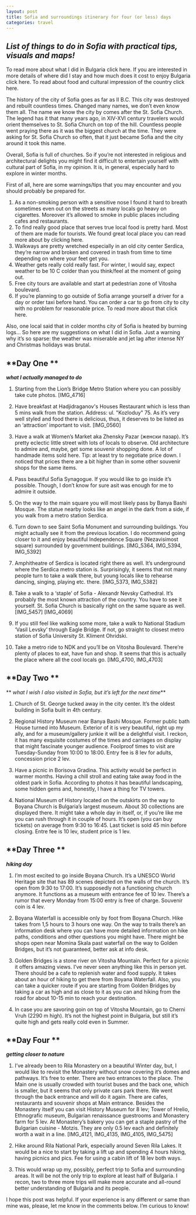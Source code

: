 ```yaml
---
layout: post
title: Sofia and surroundings itinerary for four (or less) days
categories: travel
---
```


## *List of things to do in Sofia with practical tips, visuals and maps!*

To read more about what I did in Bulgaria click here.
 If you are interested in more details of where did I stay and how much does it cost to enjoy Bulgaria click here.
To read about food and cultural impression of the country click here.

The history of the city of Sofia goes as far as II B.C. This city was destroyed and rebuilt countless times. Changed many names, we don’t even know them all. The name we know the city by comes after the St. Sofia Church. The legend has it that many years ago, in XIV-XVI century travelers would orient themselves to St. Sofia Church on top of the hill. Countless people went praying there as it was the biggest church at the time. They were asking for St. Sofia Church so often, that it just became Sofia and the city around it took this name.

Overall, Sofia is full of churches. So if you’re not interested in religious and architectural delights you might find it difficult to entertain yourself with cultural part of Sofia, in my opinion. It is, in general, especially hard to explore in winter months. 

First of all, here are some warnings/tips that you may encounter and you should probably be prepared for.

1. As a non-smoking person with a sensitive nose I found it hard to breath sometimes even out on the streets as many locals go heavy on cigarettes. Moreover it’s allowed to smoke in public places including cafes and restaurants. 
2. To find really good place that serves true local food is pretty hard. Most of them are made for tourists. We found great local place you can read more about by clicking here.
3. Walkways are pretty wretched especially in an old city center Serdica, they’re narrow and broken and covered in trash from time to time depending on where your feet get you.
4. Weather gets really cold really fast. For winter, I would say, expect weather to be 10 C colder than you think/feel at the moment of going out.
5. Free city tours are available and start at pedestrian zone of Vitosha boulevard. 
6. If you’re planning to go outside of Sofia arrange yourself a driver for a day or order taxi before hand. You can order a car to go from city to city with no problem for reasonable price. To read more about that click here.

Also, one local said that in colder months city of Sofia is heated by burning logs... So here are my suggestions on what I did in Sofia. Just a warning why it’s so sparse: the weather was miserable and jet lag after intense NY and Christmas holidays was brutal.

## **Day One **
***what I actually managed to do***

1. Starting from the Lion’s Bridge Metro Station where you can possibly take cute photos. [IMG_4716]

2. Have breakfast at Hadjidraganov's Houses Restaurant which is less than 5 mins walk from the station. Address: ul. "Kozloduy" 75. As it’s very well styled and food there is delicious, thus, it deserves to be listed as an ‘attraction’ important to visit. [IMG_0560]
 
3.  Have a walk at Women’s Market aka Zhensky Pazar (женски пазар). It’s pretty eclectic little street with lots of locals to observe. Old architecture to admire and, maybe, get some souvenir shopping done.  A lot of handmade items sold here. Tip: at least try to negotiate price down. I noticed that prices there are a bit higher than in some other souvenir shops for the same items.
 
4. Pass beautiful Sofia Synagogue. If you would like to go inside it’s possible. Though, I don’t know for sure asit was enough for me to admire it outside.

5. On the way to the main square you will most likely pass by Banya Bashi Mosque. The statue nearby looks like an angel in the dark from a side, if you walk from a metro station Serdica.

6. Turn down to see Saint Sofia Monument and surrounding buildings. You might actually see it from the previous location. I do recommend going closer to it and enjoy beautiful Independence Square (Nezavisimost square) surrounded by government buildings.  [IMG_5364,  IMG_5394, IMG_5392]
 
7. Amphitheatre of Serdica is located right there as well. It’s underground where the Serdica metro station is. Surprisingly, it seems that not many people turn to take a walk there, but young locals like to rehearse dancing, singing, playing etc. there.  [IMG_5373, IMG_5382]
 
8. Take a walk to a ‘staple’ of Sofia - Alexandr Nevsky Cathedral. It’s probably the most known attraction of the country. You have to see it yourself. St. Sofia Church is basically right on the same square as well. [IMG_5457] [IMG_4069]
 
9. If you still feel like walking some more, take a walk to National Stadium ‘Vasil Levsky’ through Eagle Bridge. If not, go straight to closest metro station of Sofia University St. Kliment Ohridski. 

10. Take a metro ride to NDK and you’ll be on Vitosha Boulevard. There’re plenty of places to eat, have fun and shop. It seems that this is actually the place where all the cool locals go. [IMG_4700, IMG_4703]


## **Day Two **
** *what I wish I also visited in Sofia, but it’s left for the next time***

1. Church of St. George tucked away in the city center. It’s the oldest building in Sofia built in 4th century. 

2. Regional History Museum near Banya Bashi Mosque. Former public bath House turned into Museum. Exterior of it is very beautiful, right up my ally, and for a museum/gallery junkie it will be a delightful visit. I reckon, it has many exquisite costumes of the times and carriages on display that might fascinate younger audience. Foolproof times to visit are Tuesday-Sunday from 10:00 to 18:00. Entry fee is 8 lev for adults, concession price 2 lev.

3. Have a picnic in Borisova Gradina. This activity would be perfect in warmer months. Having a chill stroll and eating take away food in the oldest park in Sofia. According to photos it has beautiful landscaping, some hidden gems and, honestly, I have a thing for TV towers.

4. National Museum of History located on the outskirts on the way to Boyana Church is Bulgaria’s largest museum. About 30 collections are displayed there. It might take a whole day in itself, or, if you’re like me you can rush through it in couple of hours. It’s open (you can buy tickets) on average from 9:30 to 16:45. Last ticket is sold 45 min before closing. Entre fee is 10 lev, student price is 1 lev.


## **Day Three **
***hiking day***

1. I’m most excited to go inside Boyana Church. It’s a UNESCO World Heritage site that has 89 scenes depicted on the walls of the church. It’s open from 9:30 to 17:00. It’s supposedly not a functioning church anymore. It functions as a museum with entrance fee of 10 lev. There’s a rumor that every Monday from 15:00 entry is free of charge. Souvenir coin is 4 lev.

2. Boyana Waterfall is accessible only by foot from Boyana Church. Hike takes from 1,5 hours to 3 hours one way. On the way to trails there’s an information desk where you can have more detailed information on hike paths, conditions and other questions you might have. There might be shops open near Momina Skala past waterfall on the way to Golden Bridges, but it’s not guaranteed, better ask at info desk.
 
3. Golden Bridges is a stone river on Vitosha Mountain. Perfect for a picnic it offers amazing views. I’ve never seen anything like this in person yet. There should be a cafe to replenish water and food supply. It takes about an hour of hiking to get there from Boyana Waterfall. Also, you can take a quicker route if you are starting from Golden Bridges by taking a car as high and as close to it as you can and hiking from the road for about 10-15 min to reach your destination.

4. In case you are savoring goin on top of Vitosha Mountain, go to Cherni Vruh  (2290 m high). It’s not the highest point in Bulgaria, but still it’s quite high and gets really cold even in Summer. 



## **Day Four **
***getting closer to nature***

1. I’ve already been to Rila Monastery on a beautiful Winter day, but, I would like to revisit the Monastery without snow covering it’s domes and pathways. It’s free to enter. There are two entrances to the place. The Main one is usually crowded with tourist buses and the back one, which is smaller, but it seems that only private cars park there. We went through the back entrance and will do it again. There are cafes, restaurants and souvenir shops at Main entrance. Besides the Monastery itself you can visit History Museum for 8 lev; Tower of Hrelio, Ethnografic museum, Bulgarian renaissance guestrooms and Monastery farm for 5 lev. At Monastery’s bakery you can get a staple pastry of the Bulgarian cuisine - Motzis. They are only 0.5 lev each and definitely worth a wait in a line. [IMG_4121, IMG_4135, IMG_4105, IMG_5475] 

2. Hike around Rila National Park, especially around Seven Rila Lakes. It would be a nice to start by taking a lift up and spending 4 hours hiking, having picnics and pics. Fee for using a cabin lift of 18 lev both ways.

3. This would wrap up my, possibly, perfect trip to Sofia and surrounding areas. It will be not the only trip to explore at least half of Bulgaria. I recon, two to three more trips will make more accurate and all-round better understanding of Bulgaria and  its people.


I hope this post was helpful. If your experience is any different or same than mine was, please, let me know in the comments below. I’m curious to know!
